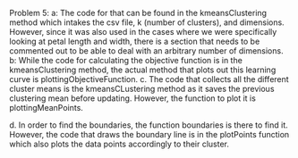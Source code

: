 Problem 5:
a:
	The code for that can be found in the kmeansClustering method which intakes the csv file, k (number of clusters), and dimensions. However, since it was also used in the cases where we were specifically looking at petal length and width, there is a section that needs to be commented out to be able to deal with an arbitrary number of dimensions.
b:
	While the code for calculating the objective function is in the kmeansClustering method, the actual method that plots out this learning curve is plottingObjectiveFunction.
c. 
	The code that collects all the different cluster means is the kmeansCLustering method as it saves the previous clustering mean before updating. However, the function to plot it is plottingMeanPoints.

d. 
	In order to find the boundaries, the function boundaries is there to find it. However, the code that draws the boundary line is in the plotPoints function which also plots the data points accordingly to their cluster.